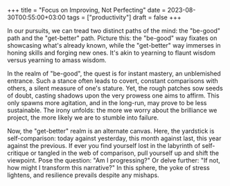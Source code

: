 +++
title = "Focus on Improving, Not Perfecting"
date = 2023-08-30T00:55:00+03:00
tags = ["productivity"]
draft = false
+++

In our pursuits, we can tread two distinct paths of the mind: the "be-good" path and the "get-better" path.  Picture this: the "be-good" way fixates on showcasing what's already known, while the "get-better" way immerses in honing skills and forging new ones.  It's akin to yearning to flaunt wisdom versus yearning to amass wisdom.

In the realm of "be-good", the quest is for instant mastery, an unblemished entrance.  Such a stance often leads to covert, constant comparisons with others, a silent measure of one's stature.  Yet, the rough patches sow seeds of doubt, casting shadows upon the very prowess one aims to affirm.  This only spawns more agitation, and in the long-run, may prove to be less sustainable.  The irony unfolds: the more we worry about the brilliance we project, the more likely we are to stumble into failure.

Now, the "get-better" realm is an alternate canvas.  Here, the yardstick is self-comparison: today against yesterday, this month against last, this year against the previous.  If ever you find yourself lost in the labyrinth of self-critique or tangled in the web of comparison, pull yourself up and shift the viewpoint.  Pose the question: "Am I progressing?"  Or delve further: "If not, how might I transform this narrative?"  In this sphere, the yoke of stress lightens, and resilience prevails despite any mishaps.
